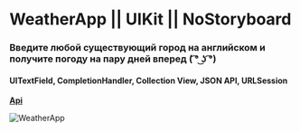 # WeatherApp || UIKit || NoStoryboard
### **Введите любой существующий город на английском и получите погоду на пару дней вперед ( ͡° ͜ʖ ͡°)**

#### __UITextField, CompletionHandler, Collection View, JSON API, URLSession__

[**Api**](https://openweathermap.org/)

![WeatherApp](https://user-images.githubusercontent.com/68189276/149554364-3cf853be-dcb5-43e9-98f7-c264440996be.gif)
